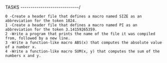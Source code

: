 TASKS
-----------------------------/
	
	0 -Create a header file that defines a macro named SIZE as an abbreviation for the token 1024.
	1 -Create a header file that defines a macro named PI as an abbreviation for the token 3.14159265359.
	2 -Write a program that prints the name of the file it was compiled from, followed by a new line.
	3 -Write a function-like macro ABS(x) that computes the absolute value of a number x.
	4 -Write a function-like macro SUM(x, y) that computes the sum of the numbers x and y.
